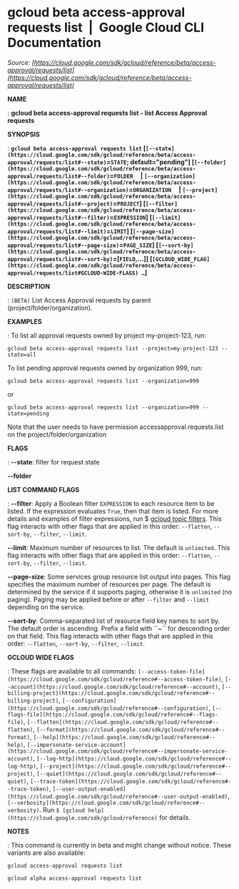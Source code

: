 # gcloud beta access-approval requests list  |  Google Cloud CLI Documentation

*Source: [https://cloud.google.com/sdk/gcloud/reference/beta/access-approval/requests/list](https://cloud.google.com/sdk/gcloud/reference/beta/access-approval/requests/list)*

**NAME**

: **gcloud beta access-approval requests list - list Access Approval requests**

**SYNOPSIS**

: **`gcloud beta access-approval requests list` [`[--state](https://cloud.google.com/sdk/gcloud/reference/beta/access-approval/requests/list#--state)`=`STATE`; default="pending"] [`[--folder](https://cloud.google.com/sdk/gcloud/reference/beta/access-approval/requests/list#--folder)`=`FOLDER`     | `[--organization](https://cloud.google.com/sdk/gcloud/reference/beta/access-approval/requests/list#--organization)`=`ORGANIZATION`     | `[--project](https://cloud.google.com/sdk/gcloud/reference/beta/access-approval/requests/list#--project)`=`PROJECT`] [`[--filter](https://cloud.google.com/sdk/gcloud/reference/beta/access-approval/requests/list#--filter)`=`EXPRESSION`] [`[--limit](https://cloud.google.com/sdk/gcloud/reference/beta/access-approval/requests/list#--limit)`=`LIMIT`] [`[--page-size](https://cloud.google.com/sdk/gcloud/reference/beta/access-approval/requests/list#--page-size)`=`PAGE_SIZE`] [`[--sort-by](https://cloud.google.com/sdk/gcloud/reference/beta/access-approval/requests/list#--sort-by)`=[`FIELD`,…]] [`[GCLOUD_WIDE_FLAG](https://cloud.google.com/sdk/gcloud/reference/beta/access-approval/requests/list#GCLOUD-WIDE-FLAGS) …`]**

**DESCRIPTION**

: `(BETA)` List Access Approval requests by parent
(project/folder/organization).

**EXAMPLES**

: To list all approval requests owned by project my-project-123, run:

```
gcloud beta access-approval requests list --project=my-project-123 --state=all
```

To list pending approval requests owned by organization 999, run:

```
gcloud beta access-approval requests list --organization=999
```

or

```
gcloud beta access-approval requests list --organization=999 --state=pending
```

Note that the user needs to have permission accessapproval.requests.list on the
project/folder/organization

**FLAGS**

: **--state**:
filter for request state

**--folder**

**LIST COMMAND FLAGS**

: **--filter**:
Apply a Boolean filter `EXPRESSION` to each resource item
to be listed. If the expression evaluates `True`, then that item is
listed. For more details and examples of filter expressions, run $ [gcloud topic filters](https://cloud.google.com/sdk/gcloud/reference/topic/filters). This flag
interacts with other flags that are applied in this order:
`--flatten`, `--sort-by`, `--filter`,
`--limit`.

**--limit**:
Maximum number of resources to list. The default is `unlimited`. This
flag interacts with other flags that are applied in this order:
`--flatten`, `--sort-by`, `--filter`,
`--limit`.

**--page-size**:
Some services group resource list output into pages. This flag specifies the
maximum number of resources per page. The default is determined by the service
if it supports paging, otherwise it is `unlimited` (no paging).
Paging may be applied before or after `--filter` and
`--limit` depending on the service.

**--sort-by**:
Comma-separated list of resource field key names to sort by. The default order
is ascending. Prefix a field with ``~´´ for descending order on that
field. This flag interacts with other flags that are applied in this order:
`--flatten`, `--sort-by`, `--filter`,
`--limit`.

**GCLOUD WIDE FLAGS**

: These flags are available to all commands: `[--access-token-file](https://cloud.google.com/sdk/gcloud/reference#--access-token-file)`,
`[--account](https://cloud.google.com/sdk/gcloud/reference#--account)`, `[--billing-project](https://cloud.google.com/sdk/gcloud/reference#--billing-project)`,
`[--configuration](https://cloud.google.com/sdk/gcloud/reference#--configuration)`,
`[--flags-file](https://cloud.google.com/sdk/gcloud/reference#--flags-file)`,
`[--flatten](https://cloud.google.com/sdk/gcloud/reference#--flatten)`, `[--format](https://cloud.google.com/sdk/gcloud/reference#--format)`, `[--help](https://cloud.google.com/sdk/gcloud/reference#--help)`, `[--impersonate-service-account](https://cloud.google.com/sdk/gcloud/reference#--impersonate-service-account)`,
`[--log-http](https://cloud.google.com/sdk/gcloud/reference#--log-http)`,
`[--project](https://cloud.google.com/sdk/gcloud/reference#--project)`, `[--quiet](https://cloud.google.com/sdk/gcloud/reference#--quiet)`, `[--trace-token](https://cloud.google.com/sdk/gcloud/reference#--trace-token)`, `[--user-output-enabled](https://cloud.google.com/sdk/gcloud/reference#--user-output-enabled)`,
`[--verbosity](https://cloud.google.com/sdk/gcloud/reference#--verbosity)`.
Run `$ [gcloud help](https://cloud.google.com/sdk/gcloud/reference)` for details.

**NOTES**

: This command is currently in beta and might change without notice. These
variants are also available:

```
gcloud access-approval requests list
```

```
gcloud alpha access-approval requests list
```